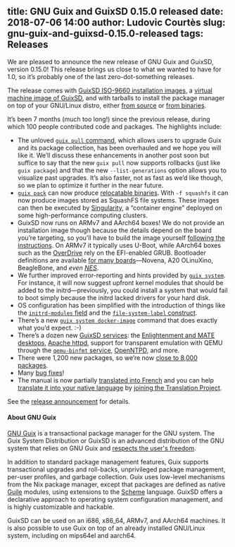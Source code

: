 title: GNU Guix and GuixSD 0.15.0 released
date: 2018-07-06 14:00
author: Ludovic Courtès
slug: gnu-guix-and-guixsd-0.15.0-released
tags: Releases
---
We are pleased to announce the new release of GNU Guix and GuixSD,
version 0.15.0!  This release brings us close to what we wanted to have
for 1.0, so it’s probably one of the last zero-dot-something releases.

The release comes with [GuixSD ISO-9660 installation
images](https://www.gnu.org/software/guix/manual/html_node/System-Installation.html),
a [virtual machine image of
GuixSD](https://www.gnu.org/software/guix/manual/html_node/Running-GuixSD-in-a-VM.html),
and with tarballs to install the package manager on top of your
GNU/Linux distro, either [from
source](https://www.gnu.org/software/guix/manual/html_node/Requirements.html)
or [from
binaries](https://www.gnu.org/software/guix/manual/html_node/Binary-Installation.html).

It’s been 7 months (much too long!) since the previous release, during
which 100 people contributed code and packages.  The highlights include:

  - The unloved [`guix pull`
    command](https://www.gnu.org/software/guix/manual/en/html_node/Invoking-guix-pull.html),
    which allows users to upgrade Guix and its package collection, has
    been overhauled and we hope you will like it.  We’ll discuss these
    enhancements in another post soon but suffice to say that the new
    `guix pull` now supports rollbacks (just like `guix package`) and
    that the new `--list-generations` option allows you to visualize
    past upgrades.  It’s also faster, not as fast as we’d like though,
    so we plan to optimize it further in the near future.
  - [`guix
    pack`](https://www.gnu.org/software/guix/manual/en/html_node/Invoking-guix-pack.html)
    can now produce [relocatable
    binaries](https://www.gnu.org/software/guix/blog/2018/tarballs-the-ultimate-container-image-format/).
    With `-f squashfs` it can now produce images stored as SquashFS file
    systems.  These images can then be executed by
    [Singularity](http://singularity.lbl.gov), a “container engine”
    deployed on some high-performance computing clusters.
  - GuixSD now runs on ARMv7 and AArch64 boxes!  We do not provide an
    installation image though because the details depend on the board
    you’re targeting, so you’ll have to build the image yourself
    [following the
    instructions](https://www.gnu.org/software/guix/manual/en/html_node/Building-the-Installation-Image.html).
    On ARMv7 it typically uses U-Boot, while AArch64 boxes such as the
    [OverDrive](https://www.gnu.org/software/guix/blog/2018/aarch64-build-machines-donated/)
    rely on the EFI-enabled GRUB.  Bootloader definitions are available
    [for many
    boards](https://git.savannah.gnu.org/cgit/guix.git/tree/gnu/bootloader/u-boot.scm#n100)—Novena,
    A20 OLinuXino, BeagleBone, and _even
    [NES](https://en.wikipedia.org/wiki/NES_Classic_Edition)_.
  - We further improved error-reporting and hints provided by [`guix
    system`](https://www.gnu.org/software/guix/manual/en/html_node/Invoking-guix-system.html).
    For instance, it will now suggest upfront kernel modules that should
    be added to the initrd—previously, you could install a system that
    would fail to boot simply because the initrd lacked drivers for your
    hard disk.
  - OS configuration has been simplified with the introduction of things
    like the [`initrd-modules`
    field](https://www.gnu.org/software/guix/manual/en/html_node/operating_002dsystem-Reference.html)
    and the [`file-system-label` construct](https://www.gnu.org/software/guix/manual/en/html_node/File-Systems.html#File-Systems).
  - There’s a new [`guix system
    docker-image`](https://www.gnu.org/software/guix/manual/en/html_node/Invoking-guix-system.html)
    command that does exactly what you’d expect.  :-)
  - There’s a dozen new [GuixSD
    services](https://www.gnu.org/software/guix/manual/en/html_node/Services.html):
    the [Enlightenment and MATE
    desktops](https://www.gnu.org/software/guix/manual/en/html_node/Desktop-Services.html),
    [Apache httpd](https://www.gnu.org/software/guix/manual/en/html_node/Web-Services.html),
    support for transparent emulation with QEMU through the
    [`qemu-binfmt`
    service](https://www.gnu.org/software/guix/manual/en/html_node/Virtualization-Services.html#Transparent-Emulation-with-QEMU),
    [OpenNTPD](https://www.gnu.org/software/guix/manual/en/html_node/Networking-Services.html#index-OpenNTPD),
    and more.
  - There were 1,200 new packages, so we’re now [close to 8,000
    packages](https://www.gnu.org/software/guix/packages/).
  - Many [bug
    fixes](https://debbugs.gnu.org/cgi/pkgreport.cgi?pkg=guix#_4_2_5)!
  - The manual is now partially [translated into
    French](https://www.gnu.org/software/guix/manual/fr/html_node/) and
    you can help [translate it into your native
    language](https://translationproject.org/domain/guix-manual.html) by
    [joining the Translation
    Project](https://translationproject.org/html/translators.html).

See the [release
announcement](https://lists.gnu.org/archive/html/guix-devel/2018-07/msg00082.html)
for details.


#### About GNU Guix

[GNU Guix](https://www.gnu.org/software/guix) is a transactional package
manager for the GNU system.  The Guix System Distribution or GuixSD is
an advanced distribution of the GNU system that relies on GNU Guix and
[respects the user's
freedom](https://www.gnu.org/distros/free-system-distribution-guidelines.html).

In addition to standard package management features, Guix supports
transactional upgrades and roll-backs, unprivileged package management,
per-user profiles, and garbage collection.  Guix uses low-level
mechanisms from the Nix package manager, except that packages are
defined as native [Guile](https://www.gnu.org/software/guile) modules,
using extensions to the [Scheme](http://schemers.org) language.  GuixSD
offers a declarative approach to operating system configuration
management, and is highly customizable and hackable.

GuixSD can be used on an i686, x86_64, ARMv7, and AArch64 machines.  It
is also possible to use Guix on top of an already installed GNU/Linux
system, including on mips64el and aarch64.

